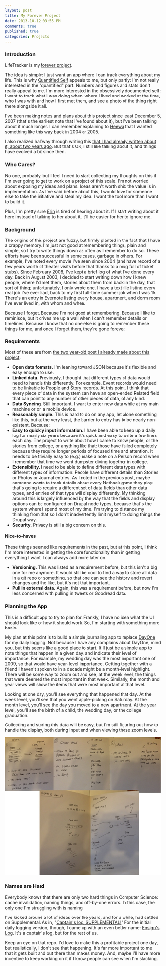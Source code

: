 ```yaml
---
layout: post
title: My Forever Project
date: 2013-10-12 03:55 PM
comments: true
published: true
categories: Projects
---
```

### Introduction
LifeTracker is my [forever project](http://jwb.io/20130122-the-joys-of-having-a-forever-project.html).

The idea is simple: I just want an app where I can track everything about my life. This is why [Quantified Self](http://quantifiedself.com) appeals to me, but only partly: I'm not really interested in the "quantified" part. Numbers and figures and stats don't really appeal to me. I'm more interested in the obsessively documented self: I want to track what I was doing when, where I lived and worked at the time, who I was with and how I first met them, and see a photo of the thing right there alongside it all.

I've been making notes and plans about this project since least December 5, 2007 (that's the earliest note that I've found about it), but I've been talking about it much longer. I can remember explaining to [Heewa](http://heewa.net/) that I wanted something like this way back in 2004 or 2005.

I also realized halfway through writing this [that I had already written about it, about two years ago](/2011/11/i-want-track-everything). But that's OK, I still like talking about it, and things have evolved a bit since then.

### Who Cares?
No one, probably, but I feel I need to start collecting my thoughts on this if I'm ever going to get to work on a project of this scale. I'm not worried about exposing my ideas and plans. Ideas aren't worth shit: the value is in implementation. As I've said before about this, I would love for someone else to take the initiative and steal my idea. I want the tool more than I want to build it.

Plus, I'm pretty sure [Erin](http://ebdrummond.com/) is tired of hearing about it. If I start writing about it here instead of talking to her about it, it'll be easier for her to ignore me.

### Background
The origins of this project are fuzzy, but firmly planted in the fact that I have a crappy memory. I'm just not good at remembering things, plain and simple, so I try to write things down as often as I remember to do so. These efforts have been successful in some cases, garbage in others. For example, I've noted every movie I've seen since 2004 (and have record of a few years worth of theater visits before that thanks to a mug full of ticket stubs). Since February 2008, I've kept a brief log of what I've done every day. Back in August 2003, I decided to start writing down how I knew people, where I'd met them, stories about them from back in the day, that sort of thing; unfortunately, I only wrote one. I have a text file listing every real job I've ever had, back to my first full-time summer job when I was 15. There's an entry in Evernote listing every house, apartment, and dorm room I've ever lived in, with whom and when.

Because I forget. Because I'm not good at remembering. Because I like to reminisce, but it drives me up a wall when I can't remember details or timelines. Because I know that no one else is going to remember these things for me, and once I forget them, they're gone forever.

### Requirements
Most of these are from [the two year-old post I already made about this project](/2011/11/i-want-track-everything).

* **Open data formats.** I'm leaning toward JSON because it's flexible and easy enough to use.
* **Linked data.** Previously, I thought that different types of data would need to handle this differently. For example, Event records would need to be linkable to People and Story records. At this point, I think that every piece of data in the system can have an open-ended Related field that can point to any number of other pieces of data, of any kind.
* **Data Syncing.** Still important. I want to enter new data while at my main machine or on a mobile device.
* **Reasonably simple.** This is hard to do on any app, let alone something like this, but at the very least, the barrier to entry has to be nearly non-existent. Because:
* **Easy to quickly input information.** I have been able to keep up a daily log for nearly six years because it's quick and easy to write a few lines each day. The project to write about how I came to know people, or the stories from college, or anything like that: those have failed completely because they require longer periods of focused time and attention. It needs to be trivially easy to (e.g.) make a note on a Person record when I remember that time we went dumpster diving together in college.
* **Extensibility.** I need to be able to define different data types with different types of information: People have different details than Stories or Photos or Journal entries. As I noted in the previous post, maybe someone wants to track details about every Nethack game they play: that's going to require a different set of data fields than other data types, and entries of that type will display differently. My thinking around this is largely influenced by the way that the fields and display options can be configured on Drupal node types, because that's the system where I spend most of my time. I'm trying to distance my thinking from that so I don't inadvertently limit myself to doing things the Drupal way.
* **Security.** Privacy is still a big concern on this.

#### Nice-to-haves
These things seemed like requirements in the past, but at this point, I think I'm more interested in getting the core functionality than in getting everything I want. I can always add more later on.

* **Versioning.** This was listed as a requirement before, but this isn't a big one for me anymore. It would still be cool to find a way to store all data in a git repo or something, so that one can see the history and revert changes and the like, but it's not that important.
* **Pull in external data.** Again, this was a requirement before, but now I'm less concerned with pulling in tweets or Goodread data.

### Planning the App
This is a difficult app to try to plan for. Frankly, I have no idea what the UI should look like or how it should work. So, I'm starting with something more basic.

My plan at this point is to build a simple journaling app to replace [DayOne](http://dayoneapp.com/) for my daily logging. Not because I have any complains about DayOne, mind you, but this seems like a good place to start. It'll just be a simple app to note things that happen in a given day, and indicate their level of importance. For example, my wedding day was the most important one of 2009, so that would have year-level importance. Getting together with a friend I haven't spoken to in a decade might be a month-level highlight. There will be some way to zoom out and see, at the week level, the things that were deemed the most important in that week. Similarly, the month and year views will show the items that were most important at that level.

Looking at one day, you'll see everything that happened that day. At the week level, you'll see that you went apple-picking on Saturday. At the month level, you'll see the day you moved to a new apartment. At the year level, you'll see the birth of a child, the wedding day, or the college graduation.

Collecting and storing this data will be easy, but I'm still figuring out how to handle the display, both during input and when viewing those zoom levels.

![Sketches](/files/images/lifetrackernotes-2013-10.jpg)

### Names are Hard
Everybody knows that there are only two hard things in Computer Science: cache invalidation, naming things, and off-by-one errors. In this case, the only one I'm struggling with is naming.

I've kicked around a lot of ideas over the years, and for a while, had settled on Supplemental. As in, "[Captain's log, SUPPLEMENTAL!](http://youtu.be/fbOC0uoKYtU?t=2m20s)" For the initial daily logging version, though, I came up with an even better name: [Ensign's Log](https://github.com/brockboland/EnsignsLog). It's a captain's log, but for the rest of us.

Keep an eye on that repo. I'd love to make this a profitable project one day, but realistically, I don't see that happening. It's far more important to me that it gets built and out there than makes money. And, maybe I'll have more incentive to keep working on it if I know people can see when I'm slacking.
